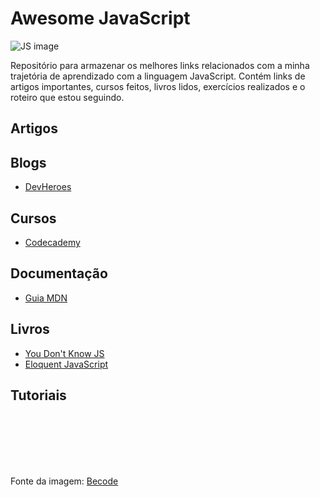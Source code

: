 # Awesome JavaScript
 
![JS image](https://d2tycqyw09ngo1.cloudfront.net/be-content/uploads/2016/10/24122819/Por-que-usar-JavaScript.gif)  

Repositório para armazenar os melhores links relacionados com a minha trajetória de aprendizado com a linguagem JavaScript. Contém links de artigos importantes, cursos feitos, livros lidos, exercícios realizados e o roteiro que estou seguindo. 


## Artigos

## Blogs
* [DevHeroes](https://devheroes.io/)


## Cursos
* [Codecademy](https://www.codecademy.com/tracks/javascript)


## Documentação
* [Guia MDN](https://developer.mozilla.org/pt-BR/docs/Web/JavaScript)


## Livros
* [You Don't Know JS](https://github.com/cezaraugusto/You-Dont-Know-JS)  
* [Eloquent JavaScript](http://braziljs.github.io/eloquente-javascript/)


## Tutoriais  
  
  
  
  
  
      

<br>
<br>
<br>
<br>
<br>

Fonte da imagem: [Becode](https://becode.com.br/javascript-para-iniciantes-origens-o-que-e-para-que-serve/)
